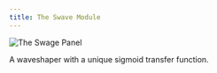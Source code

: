 ```yaml
---
title: The Swave Module
---
```

<img class="panel" src="{{ '/svg/swave.svg' | relative_url }}" alt="The Swage Panel" />

A waveshaper with a unique sigmoid transfer function.
